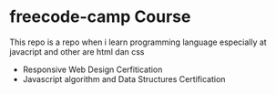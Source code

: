 # freecode-camp Course

This repo is a repo when i learn programming language especially at javacript and other are html dan css

- Responsive Web Design Cerfitication
- Javascript algorithm and Data Structures Certification
